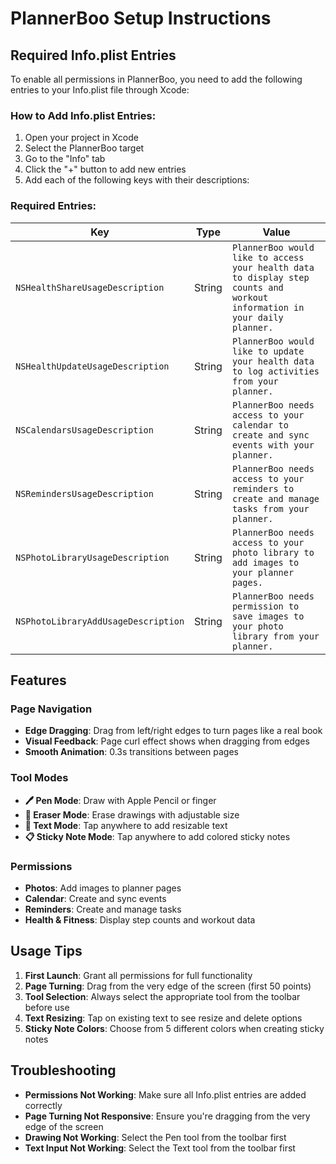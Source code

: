 # PlannerBoo Setup Instructions

## Required Info.plist Entries

To enable all permissions in PlannerBoo, you need to add the following entries to your Info.plist file through Xcode:

### How to Add Info.plist Entries:

1. Open your project in Xcode
2. Select the PlannerBoo target
3. Go to the "Info" tab
4. Click the "+" button to add new entries
5. Add each of the following keys with their descriptions:

### Required Entries:

| Key | Type | Value |
|-----|------|-------|
| `NSHealthShareUsageDescription` | String | `PlannerBoo would like to access your health data to display step counts and workout information in your daily planner.` |
| `NSHealthUpdateUsageDescription` | String | `PlannerBoo would like to update your health data to log activities from your planner.` |
| `NSCalendarsUsageDescription` | String | `PlannerBoo needs access to your calendar to create and sync events with your planner.` |
| `NSRemindersUsageDescription` | String | `PlannerBoo needs access to your reminders to create and manage tasks from your planner.` |
| `NSPhotoLibraryUsageDescription` | String | `PlannerBoo needs access to your photo library to add images to your planner pages.` |
| `NSPhotoLibraryAddUsageDescription` | String | `PlannerBoo needs permission to save images to your photo library from your planner.` |

## Features

### Page Navigation
- **Edge Dragging**: Drag from left/right edges to turn pages like a real book
- **Visual Feedback**: Page curl effect shows when dragging from edges
- **Smooth Animation**: 0.3s transitions between pages

### Tool Modes
- **🖊️ Pen Mode**: Draw with Apple Pencil or finger
- **🧽 Eraser Mode**: Erase drawings with adjustable size
- **📝 Text Mode**: Tap anywhere to add resizable text
- **📋 Sticky Note Mode**: Tap anywhere to add colored sticky notes

### Permissions
- **Photos**: Add images to planner pages
- **Calendar**: Create and sync events
- **Reminders**: Create and manage tasks
- **Health & Fitness**: Display step counts and workout data

## Usage Tips

1. **First Launch**: Grant all permissions for full functionality
2. **Page Turning**: Drag from the very edge of the screen (first 50 points)
3. **Tool Selection**: Always select the appropriate tool from the toolbar before use
4. **Text Resizing**: Tap on existing text to see resize and delete options
5. **Sticky Note Colors**: Choose from 5 different colors when creating sticky notes

## Troubleshooting

- **Permissions Not Working**: Make sure all Info.plist entries are added correctly
- **Page Turning Not Responsive**: Ensure you're dragging from the very edge of the screen
- **Drawing Not Working**: Select the Pen tool from the toolbar first
- **Text Input Not Working**: Select the Text tool from the toolbar first